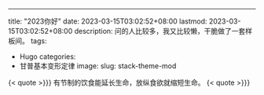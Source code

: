 ---
title: "2023你好"
date: 2023-03-15T03:02:52+08:00
lastmod: 2023-03-15T03:02:52+08:00
description: 问的人比较多，我又比较懒，干脆做了一套样板间。
tags:
  - Hugo
categories:
  - 甘普基本变形定律
image: 
slug: stack-theme-mod


{< quote >}}}
有节制的饮食能延长生命，放纵食欲就缩短生命。
{< quote >}}}

